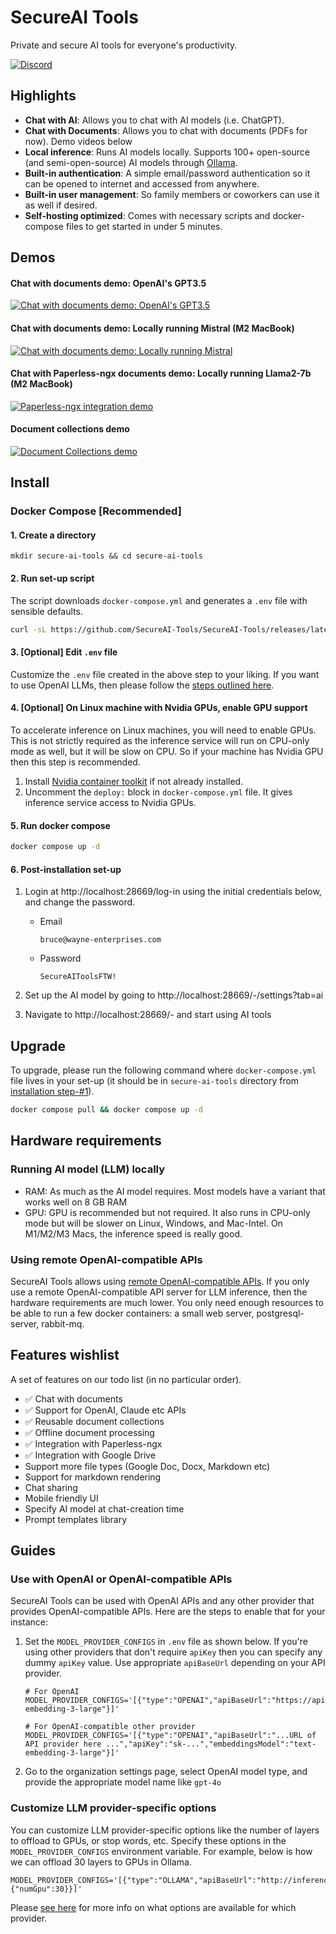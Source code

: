 # SecureAI Tools

Private and secure AI tools for everyone's productivity.

[![Discord](https://dcbadge.vercel.app/api/server/YTyPGHcYP9?style=flat&compact=true)](https://discord.gg/YTyPGHcYP9)

## Highlights

* **Chat with AI**: Allows you to chat with AI models (i.e. ChatGPT).
* **Chat with Documents**: Allows you to chat with documents (PDFs for now). Demo videos below
* **Local inference**: Runs AI models locally. Supports 100+ open-source (and semi-open-source) AI models through [Ollama](https://ollama.ai/library).
* **Built-in authentication**: A simple email/password authentication so it can be opened to internet and accessed from anywhere.
* **Built-in user management**: So family members or coworkers can use it as well if desired.
* **Self-hosting optimized**: Comes with necessary scripts and docker-compose files to get started in under 5 minutes.

## Demos

#### Chat with documents demo: OpenAI's GPT3.5
[![Chat with documents demo: OpenAI's GPT3.5](https://img.youtube.com/vi/Br2D3G9O47s/0.jpg)](https://www.youtube.com/watch?v=Br2D3G9O47s)

#### Chat with documents demo: Locally running Mistral (M2 MacBook)
[![Chat with documents demo: Locally running Mistral](https://img.youtube.com/vi/UvRHL6f_w74/0.jpg)](https://www.youtube.com/watch?v=UvRHL6f_w74)

#### Chat with Paperless-ngx documents demo: Locally running Llama2-7b (M2 MacBook)
[![Paperless-ngx integration demo](https://img.youtube.com/vi/dSAZefKnINc/0.jpg)](https://www.youtube.com/watch?v=dSAZefKnINc)

#### Document collections demo
[![Document Collections demo](https://img.youtube.com/vi/PwvfVx8VCoY/0.jpg)](https://www.youtube.com/watch?v=PwvfVx8VCoY)

## Install

### Docker Compose [Recommended]

#### 1. Create a directory
```
mkdir secure-ai-tools && cd secure-ai-tools
```


#### 2. Run set-up script
The script downloads `docker-compose.yml` and generates a `.env` file with sensible defaults.
```sh
curl -sL https://github.com/SecureAI-Tools/SecureAI-Tools/releases/latest/download/set-up.sh | sh
```


#### 3. [Optional] Edit `.env` file
Customize the `.env` file created in the above step to your liking. If you want to use OpenAI LLMs, then please follow the [steps outlined here](https://github.com/SecureAI-Tools/SecureAI-Tools/#use-with-openai-or-openai-compatible-apis).

#### 4. [Optional] On Linux machine with Nvidia GPUs, enable GPU support
To accelerate inference on Linux machines, you will need to enable GPUs. This is not strictly required as the inference service will run on CPU-only mode as well, but it will be slow on CPU. So if your machine has Nvidia GPU then this step is recommended.

1. Install [Nvidia container toolkit](https://docs.nvidia.com/datacenter/cloud-native/container-toolkit/latest/install-guide.html#installation) if not already installed.
1. Uncomment the `deploy:` block in `docker-compose.yml` file. It gives inference service access to Nvidia GPUs.


#### 5. Run docker compose
```sh
docker compose up -d
```


#### 6. Post-installation set-up

1. Login at http://localhost:28669/log-in using the initial credentials below, and change the password.

    * Email

      ```
      bruce@wayne-enterprises.com
      ```
    * Password

      ```
      SecureAIToolsFTW!
      ```
1. Set up the AI model by going to http://localhost:28669/-/settings?tab=ai
1. Navigate to http://localhost:28669/- and start using AI tools

## Upgrade

To upgrade, please run the following command where `docker-compose.yml` file lives in your set-up (it should be in `secure-ai-tools` directory from [installation step-#1](https://github.com/SecureAI-Tools/SecureAI-Tools/tree/main?tab=readme-ov-file#1-create-a-directory)).

```sh
docker compose pull && docker compose up -d
```

## Hardware requirements

### Running AI model (LLM) locally
* RAM: As much as the AI model requires. Most models have a variant that works well on 8 GB RAM
* GPU: GPU is recommended but not required. It also runs in CPU-only mode but will be slower on Linux, Windows, and Mac-Intel. On M1/M2/M3 Macs, the inference speed is really good.

### Using remote OpenAI-compatible APIs
SecureAI Tools allows using [remote OpenAI-compatible APIs](https://github.com/SecureAI-Tools/SecureAI-Tools?tab=readme-ov-file#use-with-openai-or-openai-compatible-apis). If you only use a remote OpenAI-compatible API server for LLM inference, then the hardware requirements are much lower. You only need enough resources to be able to run a few docker containers: a small web server, postgresql-server, rabbit-mq.

## Features wishlist
A set of features on our todo list (in no particular order).

* ✅ Chat with documents
* ✅ Support for OpenAI, Claude etc APIs
* ✅ Reusable document collections
* ✅ Offline document processing
* ✅ Integration with Paperless-ngx
* ✅ Integration with Google Drive
* Support more file types (Google Doc, Docx, Markdown etc)
* Support for markdown rendering
* Chat sharing
* Mobile friendly UI
* Specify AI model at chat-creation time
* Prompt templates library

## Guides

### Use with OpenAI or OpenAI-compatible APIs
SecureAI Tools can be used with OpenAI APIs and any other provider that provides OpenAI-compatible APIs. Here are the steps to enable that for your instance:

1. Set the `MODEL_PROVIDER_CONFIGS` in `.env` file as shown below. If you're using other providers that don't require `apiKey` then you can specify any dummy `apiKey` value. Use appropriate `apiBaseUrl` depending on your API provider.

   ```.env
   # For OpenAI
   MODEL_PROVIDER_CONFIGS='[{"type":"OPENAI","apiBaseUrl":"https://api.openai.com/v1","apiKey":"sk-...","embeddingsModel":"text-embedding-3-large"}]'

   # For OpenAI-compatible other provider
   MODEL_PROVIDER_CONFIGS='[{"type":"OPENAI","apiBaseUrl":"...URL of API provider here ...","apiKey":"sk-...","embeddingsModel":"text-embedding-3-large"}]'
   ```

2. Go to the organization settings page, select OpenAI model type, and provide the appropriate model name like `gpt-4o`

### Customize LLM provider-specific options

You can customize LLM provider-specific options like the number of layers to offload to GPUs, or stop words, etc. Specify these options in the `MODEL_PROVIDER_CONFIGS` environment variable. For example, below is how we can offload 30 layers to GPUs in Ollama.

   ```.env
   MODEL_PROVIDER_CONFIGS='[{"type":"OLLAMA","apiBaseUrl":"http://inference:11434/","apiKey":"","options":{"numGpu":30}}]'
   ```
Please [see here](https://github.com/SecureAI-Tools/SecureAI-Tools/blob/5f1c253af43f6b58c34ce481650069b1f65a20df/packages/core/src/types/model-provider-config.ts#L8-L13) for more info on what options are available for which provider.
